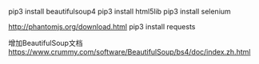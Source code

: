 pip3 install beautifulsoup4
pip3 install html5lib
pip3 install selenium


http://phantomjs.org/download.html
pip3 install requests

增加BeautifulSoup文档
https://www.crummy.com/software/BeautifulSoup/bs4/doc/index.zh.html